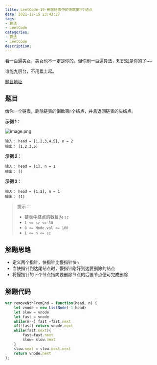 ```yaml
---
title: LeetCode-19-删除链表中的倒数第N个结点
date: 2021-12-15 23:43:27
tags:
- 算法
- LeetCode
categories:
- 算法
- LeetCode
description:
---
```


看一百遍美女，美女也不一定是你的。但你刷一百遍算法，知识就是你的了~~

谁能九层台，不用累土起。


[题目地址](https://leetcode-cn.com/problems/remove-nth-node-from-end-of-list/submissions/)

<!-- more -->

## 题目

给你一个链表，删除链表的倒数第`n`个结点，并且返回链表的头结点。

**示例 1：**


![image.png](https://p3-juejin.byteimg.com/tos-cn-i-k3u1fbpfcp/b39515d5d003460aa1c82fedf4e66992~tplv-k3u1fbpfcp-watermark.image?)

```
输入： head = [1,2,3,4,5], n = 2
输出： [1,2,3,5]
```

**示例 2：**

```
输入： head = [1], n = 1
输出： []
```

**示例 3：**

```
输入： head = [1,2], n = 1
输出： [1]
```

> 提示：
> - 链表中结点的数目为 `sz`
> - `1 <= sz <= 30`
> - `0 <= Node.val <= 100`
> - `1 <= n <= sz`

## 解题思路

- 定义两个指针，快指针比慢指针快`n`
- 当快指针到达尾结点时，慢指针刚好到达要删除的结点
- 将慢指针的下个节点指向要删除节点的后置节点便可完成删除

## 解题代码

```js
var removeNthFromEnd = function(head, n) {
    let vnode = new ListNode(-1,head)
    let slow = vnode
    let fast = vnode
    while(n--) fast =fast.next
    if(!fast) return vnode.next
    while(fast.next){
        fast=fast.next
        slow= slow.next
    }
    slow.next = slow.next.next
    return vnode.next
};
```


<!-- markdownlint-disable MD041 MD002--> 